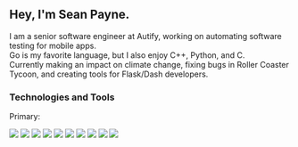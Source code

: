 ## Hey, I'm Sean Payne.

I am a senior software engineer at Autify, working on automating software testing for mobile apps.<br/>
Go is my favorite language, but I also enjoy C++, Python, and C.<br/>
Currently making an impact on climate change, fixing bugs in Roller Coaster Tycoon, and creating tools for Flask/Dash developers.

### Technologies and Tools

Primary:

![](https://img.shields.io/badge/Code-Go-informational.svg?style=flat&logo=golang%2B%2B&logoColor=white&color=2bbc8a)
![](https://img.shields.io/badge/Code-C++-informational.svg?style=flat&logo=c%2B%2B&logoColor=white&color=2bbc8a)
![](https://img.shields.io/badge/Code-Ruby-informational.svg?style=flat&logo=ruby&logoColor=white&color=2bbc8a)
![](https://img.shields.io/badge/Code-Python-informational?style=flat&logo=python&logoColor=white&color=2bbc8a)
![](https://img.shields.io/badge/Code-Flask-informational?style=flat&logo=flask&logoColor=white&color=2bbc8a)
![](https://img.shields.io/badge/Code-Bootstrap-informational?style=flat&logo=bootstrap&logoColor=white&color=2bbc8a)
![](https://img.shields.io/badge/OS-iOS-informational?style=flat&logo=flask&logoColor=white&color=2bbc8a)
![](https://img.shields.io/badge/Tools-AWS-informational?style=flat&logo=amazonaws&logoColor=white&color=2bbc8a)
![](https://img.shields.io/badge/Tools-Docker-informational?style=flat&logo=docker&logoColor=white&color=2bbc8a)
![](https://img.shields.io/badge/Creative-Adobe-informational?style=flat&logo=adobe&logoColor=white&color=2bbc8a)

